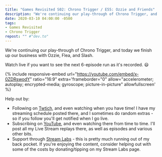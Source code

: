 ```yaml
---
title: "Games Revisited S02: Chrono Trigger / E55: Ozzie and Friends"
description: "We're continuing our play-through of Chrono Trigger, and today we finish up our business with Ozzie, Flea, and Slash."
date: 2020-03-10 04:00:00 -0500
tags:
- Games Revisited
- Chrono Trigger
repost: "" #"dev.to"
---
```


We're continuing our play-through of Chrono Trigger, and today we finish up our business with Ozzie, Flea, and Slash.

Watch live if you want to see the next 6-episode run as it's recorded. :smiley:
<!--more-->

{% include responsive-embed url="https://youtube.com/embed/x-0ZDRswodY" ratio="16:9" extra='frameborder="0" allow="accelerometer; autoplay; encrypted-media; gyroscope; picture-in-picture" allowfullscreen' %}

Help out by:
 * Following on [Twtich](https://twitch.tv/AnonJr_Live), and even watching when you have time! I have my streaming schedule posted there, and I sometimes do random extras - so if you follow you'll get notified when I go live.
 * Subscribing on [YouTube](http://www.youtube.com/channel/UCXafqhKHbkSUIrq0LAuu0tw), and even watching there from time to time. I'll post all my Live Stream replays there, as well as episodes and various other bits.
 * Support through [Stream Labs](https://streamlabs.com/anonjr_live) - this is pretty much running out of my back pocket. If you're enjoying the content, consider helping out with some of the costs by donating/tipping on my Stream Labs page.